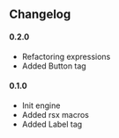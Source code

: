 ## Changelog

#### 0.2.0
- Refactoring expressions
- Added Button tag

#### 0.1.0
- Init engine
- Added rsx macros
- Added Label tag
